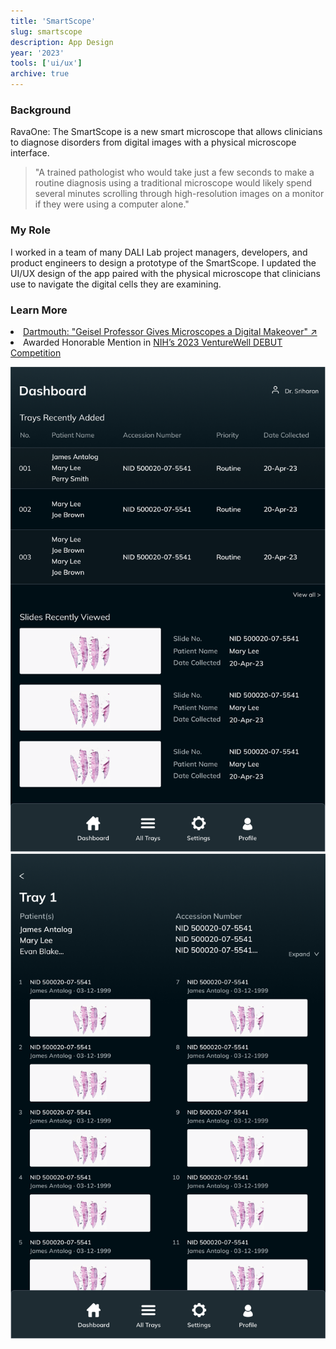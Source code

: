 ```yaml
---
title: 'SmartScope'
slug: smartscope
description: App Design
year: '2023'
tools: ['ui/ux']
archive: true
---
```

### Background

RavaOne: The SmartScope is a new smart microscope that allows clinicians to diagnose disorders from digital images with a physical microscope interface. 

> "A trained pathologist who would take just a few seconds to make a routine diagnosis using a traditional microscope would likely spend several minutes scrolling through high-resolution images on a monitor if they were using a computer alone."

### My Role
I worked in a team of many DALI Lab project managers, developers, and product engineers to design a prototype of the SmartScope. I updated the UI/UX design of the app paired with the physical microscope that clinicians use to navigate the digital cells they are examining.

### Learn More
<div class="list-disc list-inside">
<li><a class="link" href="https://home.dartmouth.edu/news/2023/05/geisel-professor-gives-microscopes-digital-makeover">Dartmouth: "Geisel Professor Gives Microscopes a Digital Makeover" ↗</a></li>
<li>Awarded Honorable Mention in <a class="link" href="https://www.nibib.nih.gov/training-careers/undergraduate-graduate/debut/2023-debut-challenge-winners">NIH’s 2023 VentureWell DEBUT Competition</a></li>

![home](../../assets/projects/smartscope/home.png)
![tray](../../assets/projects/smartscope/tray-view.png)